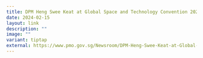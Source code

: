 ```yaml
---
title: DPM Heng Swee Keat at Global Space and Technology Convention 2024
date: 2024-02-15
layout: link
description: ""
image: ""
variant: tiptap
external: https://www.pmo.gov.sg/Newsroom/DPM-Heng-Swee-Keat-at-Global-Space-and-Technology-Convention-2024
---
```

